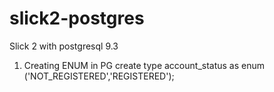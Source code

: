slick2-postgres
===============

Slick 2 with postgresql 9.3

1. Creating ENUM in PG
    create type account_status as enum ('NOT_REGISTERED','REGISTERED');
